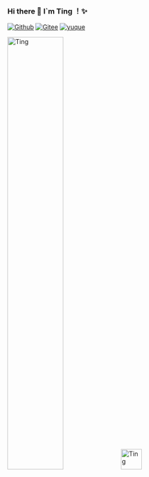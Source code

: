 ### Hi there 👋 I`m Ting ！✨
 
[![Github](https://img.shields.io/badge/-Github-000?style=flat&logo=Github&logoColor=white)](https://github.com/Ting-Code)
[![Gitee](https://img.shields.io/badge/-Gitee-c14438?style=flat&logo=Gitee&logoColor=white)](https://gitee.com/ting-code)
[![yuque](https://img.shields.io/badge/-语雀-green?style=flat&logo=yuque&logoColor=white)](https://www.yuque.com/u2368282/ting)

<p align="left">
 <img width="50%"  src="https://github-readme-stats.vercel.app/api?username=Ting-Code&show_icons=true&theme=gotham" alt="Ting" />
 <img width="46.6" src="https://github-readme-stats.vercel.app/api/top-langs/?username=Ting-Code&hide_title=true&hide_border=true&layout=compact&langs_count=6&theme=gotham" alt="Ting" />
</p>


